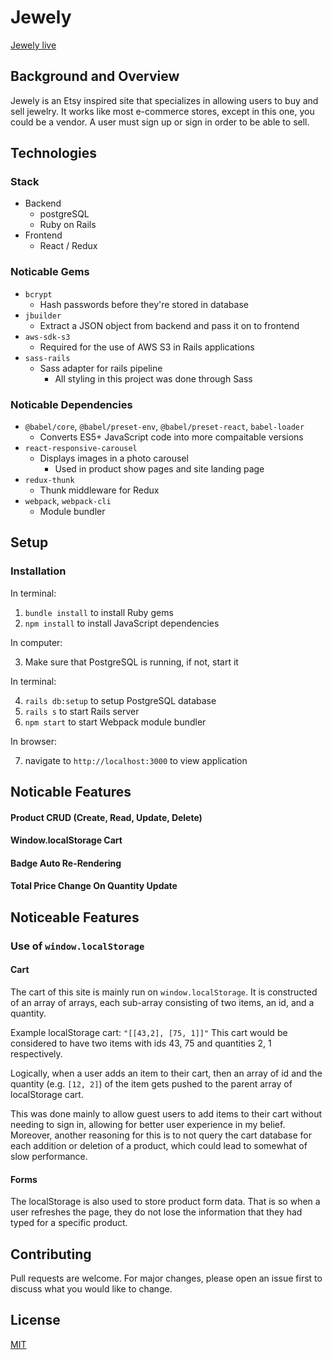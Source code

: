 # Jewely

[Jewely live](https://jewely-fsp.herokuapp.com/#/)

## Background and Overview
Jewely is an Etsy inspired site that specializes in allowing users to buy and sell jewelry. It works like most e-commerce stores, except in this one, you could be a vendor. A user must sign up or sign in order to be able to sell.

## Technologies
### Stack
- Backend
    - postgreSQL
    - Ruby on Rails
- Frontend
    - React / Redux
### Noticable Gems
- `bcrypt`
    - Hash passwords before they're stored in database
- `jbuilder`
    - Extract a JSON object from backend and pass it on to frontend
- `aws-sdk-s3`
    - Required for the use of AWS S3 in Rails applications
- `sass-rails`
    - Sass adapter for rails pipeline
        - All styling in this project was done through Sass
### Noticable Dependencies
- `@babel/core`, `@babel/preset-env`, `@babel/preset-react`, `babel-loader`
    - Converts ES5+ JavaScript code into more compaitable versions
- `react-responsive-carousel`
    - Displays images in a photo carousel
        - Used in product show pages and site landing page
- `redux-thunk`
    - Thunk middleware for Redux
- `webpack`, `webpack-cli`
    - Module bundler


## Setup
### Installation
In terminal:
1. `bundle install` to install Ruby gems
2. `npm install` to install JavaScript dependencies

In computer:

3. Make sure that PostgreSQL is running, if not, start it

In terminal:

4. `rails db:setup` to setup PostgreSQL database
5. `rails s` to start Rails server
6. `npm start` to start Webpack module bundler

In browser:

7. navigate to `http://localhost:3000` to view application


## Noticable Features
#### Product CRUD (Create, Read, Update, Delete)
#### Window.localStorage Cart
#### Badge Auto Re-Rendering
#### Total Price Change On Quantity Update


## Noticeable Features
### Use of `window.localStorage`
#### Cart
The cart of this site is mainly run on `window.localStorage`. It is constructed of an array of arrays, each sub-array consisting of two items, an id, and a quantity.

Example localStorage cart: `"[[43,2], [75, 1]]"` This cart would be considered to have two items with ids 43, 75 and quantities 2, 1 respectively. 

Logically, when a user adds an item to their cart, then an array of id and the quantity (e.g. `[12, 2]`) of the item gets pushed to the parent array of localStorage cart.

This was done mainly to allow guest users to add items to their cart without needing to sign in, allowing for better user experience in my belief. Moreover, another reasoning for this is to not query the cart database for each addition or deletion of a product, which could lead to somewhat of slow performance.

#### Forms
The localStorage is also used to store product form data. That is so when a user refreshes the page, they do not lose the information that they had typed for a specific product.



## Contributing
Pull requests are welcome. For major changes, please open an issue first to discuss what you would like to change.

## License
[MIT](https://choosealicense.com/licenses/mit/)

